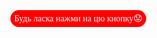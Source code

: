 <html>
    <a href="https://shre.su/6Z5X" style="text-decoration:none;
   border-radius:50px;
   padding:5px;
   border: 1px solid red;
   color: white;
   background-color: red;
   font-family: serif;">Будь ласка нажми на цю кнопку😟</a>
</html>
